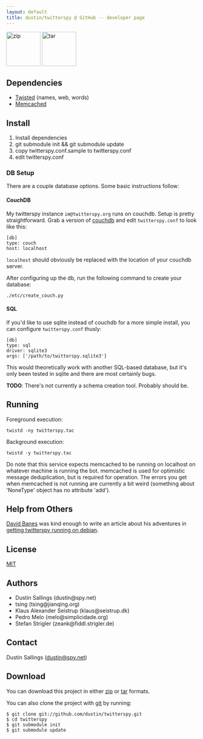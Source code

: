 ```yaml
---
layout: default
title: dustin/twitterspy @ GitHub -- developer page
---
```


<div class="download">
  <a href="http://github.com/dustin/twitterspy/zipball/master">
    <img alt="zip" width="90"
	src="http://github.com/images/modules/download/zip.png"/></a>
  <a href="http://github.com/dustin/twitterspy/tarball/master">
  <img alt="tar" width="90"
	src="http://github.com/images/modules/download/tar.png"/></a>
</div>

## Dependencies
* [Twisted][twisted] (names, web, words)
* [Memcached][memcached]

## Install

1. Install dependencies
2. git submodule init &amp;&amp; git submodule update
3. copy twitterspy.conf.sample to twitterspy.conf
4. edit twitterspy.conf

### DB Setup

There are a couple database options.  Some basic instructions follow:

#### CouchDB

My twitterspy instance `im@twitterspy.org` runs on couchdb.  Setup
is pretty straightforward.  Grab a version of [couchdb][couchdb] and
edit `twitterspy.conf` to look like this:

    [db]
    type: couch
    host: localhost

`localhost` should obviously be replaced with the location of your
couchdb server.

After configuring up the db, run the following command to create your
database:

    ./etc/create_couch.py

#### SQL

If you'd like to use sqlite instead of couchdb for a more simple
install, you can configure `twitterspy.conf` thusly:

    [db]
    type: sql
    driver: sqlite3
    args: ['/path/to/twitterspy.sqlite3']

This would theoretically work with another SQL-based database, but
it's only been tested in sqlite and there are most certainly bugs.

**TODO**:  There's not currently a schema creation tool.  Probably should be.

## Running

Foreground execution:

    twistd -ny twitterspy.tac

Background execution:

    twistd -y twitterspy.tac

Do note that this service expects memcached to be running on localhost
on whatever machine is running the bot.  memcached is used for
optimistic message deduplication, but is required for operation.  The
errors you get when memcached is not running are currently a bit
weird (something about 'NoneType' object has no attribute 'add').

## Help from Others

[David Banes](http://www.davidbanes.com/) was kind enough to write an
article about his adventures in [getting twitterspy running on debian][tsdeb].

## License

[MIT](http://www.opensource.org/licenses/mit-license.php)

## Authors

<ul>
	<li>Dustin Sallings (dustin@spy.net)</li>
	<li class="minor">tsing (tsing@jianqing.org)</li>
	<li class="minor">Klaus Alexander Seistrup (klaus@seistrup.dk)</li>
	<li class="minor">Pedro Melo (melo@simplicidade.org)</li>
	<li class="minor">Stefan Strigler (zeank@fiddl.strigler.de)</li>
</ul>

## Contact

Dustin Sallings (dustin@spy.net)

## Download

You can download this project in either [zip][1] or [tar][2] formats.

You can also clone the project with [git](http://git-scm.com/) by running:

    $ git clone git://github.com/dustin/twitterspy.git
    $ cd twitterspy
    $ git submodule init
    $ git submodule update

[1]:http://github.com/dustin/twitterspy/zipball/master
[2]:http://github.com/dustin/twitterspy/tarball/master
[twisted]:http://twistedmatrix.com/
[memcached]:http://www.danga.com/memcached/
[tsdeb]:http://www.davidbanes.com/2009/01/11/installing-twitterspy-on-debian-etch/
[couchdb]:http://couchdb.apache.org/
